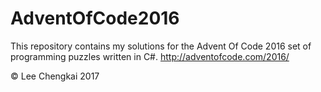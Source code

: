 # AdventOfCode2016

This repository contains my solutions for the Advent Of Code 2016 set of programming puzzles written in C#.
http://adventofcode.com/2016/

&copy; Lee Chengkai 2017
